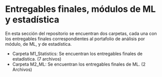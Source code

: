 # Entregables finales, módulos de ML y estadística
En esta sección del repositorio se encuentran dos carpetas, cada una con los entregables finales correspondientes al portafolio de análisis por módulo, de ML, y de estadística. 

- Carpeta M1_Statistics: Se encuentran los entregables finales de estadística. (7 archivos)
- Carpeta M2_ML: Se encuentran los entregables finales de ML. (2 Archivos)
